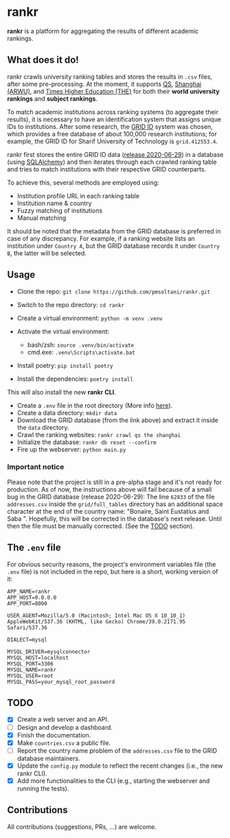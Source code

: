 # rankr

**rankr** is a platform for aggregating the results of different academic rankings.

## What does it do!

rankr crawls university ranking tables and stores the results in `.csv` files, after some pre-processing. At the moment, it supports [QS](https://www.topuniversities.com/), [Shanghai (ARWU)](http://www.shanghairanking.com), and [Times Higher Education (THE)](https://www.timeshighereducation.com) for both their **world university rankings** and **subject rankings**.

To match academic institutions across ranking systems (to aggregate their results), it is necessary to have an identification system that assigns unique IDs to institutions. After some research, the [GRID ID](https://grid.ac) system was chosen, which provides a free database of about 100,000 research institutions; for example, the GRID ID for Sharif University of Technology is `grid.412553.4`.

rankr first stores the entire GRID ID data ([release 2020-06-29](https://digitalscience.figshare.com/articles/GRID_release_2020-06-29/12587828)) in a database (using [SQLAlchemy](https://www.sqlalchemy.org)) and then iterates through each crawled ranking table and tries to match institutions with their respective GRID counterparts.

To achieve this, several methods are employed using:

- Institution profile URL in each ranking table
- Institution name & country
- Fuzzy matching of institutions
- Manual matching

It should be noted that the metadata from the GRID database is preferred in case of any discrepancy. For example, if a ranking website lists an institution under `Country A`, but the GRID database records it under `Country B`, the latter will be selected.

## Usage

- Clone the repo: `git clone https://github.com/pmsoltani/rankr.git`
- Switch to the repo directory: `cd rankr`
- Create a virtual environment: `python -m venv .venv`
- Activate the virtual environment:

  - bash/zsh: `source .venv/bin/activate`
  - cmd.exe: `.venv\Scripts\activate.bat`

- Install poetry: `pip install poetry`
- Install the dependencies: `poetry install`

This will also install the new **rankr CLI**.

- Create a `.env` file in the root directory (More info [here](#the-env-file)).
- Create a data directory: `mkdir data`
- Download the GRID database (from the link above) and extract it inside the `data` directory.
- Crawl the ranking websites: `rankr crawl qs the shanghai`
- Initialize the database: `rankr db reset --confirm`
- Fire up the webserver: `python main.py`

### Important notice

Please note that the project is still in a pre-alpha stage and it's not ready for production. As of now, the instructions above will fail because of a small bug in the GRID database (release 2020-06-29): The line `62833` of the file `addresses.csv` inside the `grid/full_tables` directory has an additional space character at the end of the country name: "Bonaire, Saint Eustatius and Saba ". Hopefully, this will be corrected in the database's next release. Until then the file must be manually corrected. (See the [TODO](#todo) section).

## The `.env` file

For obvious security reasons, the project's environment variables file (the `.env` file) is not included in the repo, but here is a short, working version of it:

```env
APP_NAME=rankr
APP_HOST=0.0.0.0
APP_PORT=8000

USER_AGENT=Mozilla/5.0 (Macintosh; Intel Mac OS X 10_10_1) AppleWebKit/537.36 (KHTML, like Gecko) Chrome/39.0.2171.95 Safari/537.36

DIALECT=mysql

MYSQL_DRIVER=mysqlconnector
MYSQL_HOST=localhost
MYSQL_PORT=3306
MYSQL_NAME=rankr
MYSQL_USER=root
MYSQL_PASS=your_mysql_root_password
```

## TODO

- [x] Create a web server and an API.
- [ ] Design and develop a dashboard.
- [x] Finish the documentation.
- [x] Make `countries.csv` a public file.
- [ ] Report the country name problem of the `addresses.csv` file to the GRID database maintainers.
- [x] Update the `config.py` module to reflect the recent changes (i.e., the new rankr CLI).
- [x] Add more functionalities to the CLI (e.g., starting the webserver and running the tests).

## Contributions

All contributions (suggestions, PRs, ...) are welcome.
